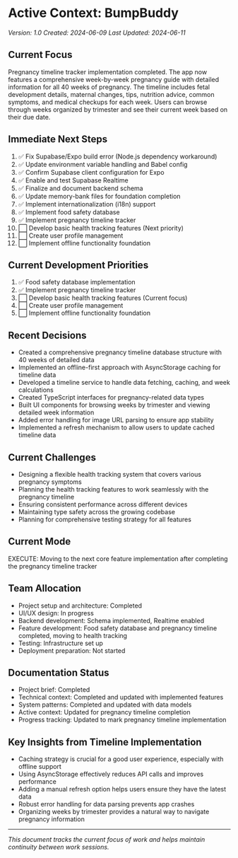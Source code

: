 # Active Context: BumpBuddy

_Version: 1.0_
_Created: 2024-06-09_
_Last Updated: 2024-06-11_

## Current Focus

Pregnancy timeline tracker implementation completed. The app now features a comprehensive week-by-week pregnancy guide with detailed information for all 40 weeks of pregnancy. The timeline includes fetal development details, maternal changes, tips, nutrition advice, common symptoms, and medical checkups for each week. Users can browse through weeks organized by trimester and see their current week based on their due date.

## Immediate Next Steps

1. ✅ Fix Supabase/Expo build error (Node.js dependency workaround)
2. ✅ Update environment variable handling and Babel config
3. ✅ Confirm Supabase client configuration for Expo
4. ✅ Enable and test Supabase Realtime
5. ✅ Finalize and document backend schema
6. ✅ Update memory-bank files for foundation completion
7. ✅ Implement internationalization (i18n) support
8. ✅ Implement food safety database
9. ✅ Implement pregnancy timeline tracker
10. ⬜ Develop basic health tracking features (Next priority)
11. ⬜ Create user profile management
12. ⬜ Implement offline functionality foundation

## Current Development Priorities

1. ✅ Food safety database implementation
2. ✅ Implement pregnancy timeline tracker
3. ⬜ Develop basic health tracking features (Current focus)
4. ⬜ Create user profile management
5. ⬜ Implement offline functionality foundation

## Recent Decisions

- Created a comprehensive pregnancy timeline database structure with 40 weeks of detailed data
- Implemented an offline-first approach with AsyncStorage caching for timeline data
- Developed a timeline service to handle data fetching, caching, and week calculations
- Created TypeScript interfaces for pregnancy-related data types
- Built UI components for browsing weeks by trimester and viewing detailed week information
- Added error handling for image URL parsing to ensure app stability
- Implemented a refresh mechanism to allow users to update cached timeline data

## Current Challenges

- Designing a flexible health tracking system that covers various pregnancy symptoms
- Planning the health tracking features to work seamlessly with the pregnancy timeline
- Ensuring consistent performance across different devices
- Maintaining type safety across the growing codebase
- Planning for comprehensive testing strategy for all features

## Current Mode

EXECUTE: Moving to the next core feature implementation after completing the pregnancy timeline tracker

## Team Allocation

- Project setup and architecture: Completed
- UI/UX design: In progress
- Backend development: Schema implemented, Realtime enabled
- Feature development: Food safety database and pregnancy timeline completed, moving to health tracking
- Testing: Infrastructure set up
- Deployment preparation: Not started

## Documentation Status

- Project brief: Completed
- Technical context: Completed and updated with implemented features
- System patterns: Completed and updated with data models
- Active context: Updated for pregnancy timeline completion
- Progress tracking: Updated to mark pregnancy timeline implementation

## Key Insights from Timeline Implementation

- Caching strategy is crucial for a good user experience, especially with offline support
- Using AsyncStorage effectively reduces API calls and improves performance
- Adding a manual refresh option helps users ensure they have the latest data
- Robust error handling for data parsing prevents app crashes
- Organizing weeks by trimester provides a natural way to navigate pregnancy information

---

_This document tracks the current focus of work and helps maintain continuity between work sessions._
